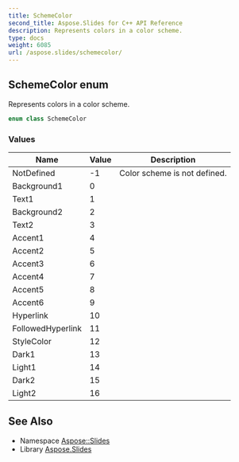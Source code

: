 ```yaml
---
title: SchemeColor
second_title: Aspose.Slides for C++ API Reference
description: Represents colors in a color scheme.
type: docs
weight: 6085
url: /aspose.slides/schemecolor/
---
```

## SchemeColor enum


Represents colors in a color scheme.

```cpp
enum class SchemeColor
```

### Values

| Name | Value | Description |
| --- | --- | --- |
| NotDefined | -1 | Color scheme is not defined. |
| Background1 | 0 |  |
| Text1 | 1 |  |
| Background2 | 2 |  |
| Text2 | 3 |  |
| Accent1 | 4 |  |
| Accent2 | 5 |  |
| Accent3 | 6 |  |
| Accent4 | 7 |  |
| Accent5 | 8 |  |
| Accent6 | 9 |  |
| Hyperlink | 10 |  |
| FollowedHyperlink | 11 |  |
| StyleColor | 12 |  |
| Dark1 | 13 |  |
| Light1 | 14 |  |
| Dark2 | 15 |  |
| Light2 | 16 |  |

## See Also

* Namespace [Aspose::Slides](../)
* Library [Aspose.Slides](../../)